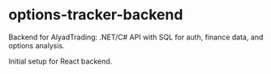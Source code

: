 # options-tracker-backend
Backend for AlyadTrading: .NET/C# API with SQL for auth, finance data, and options analysis.

Initial setup for React backend.